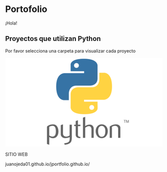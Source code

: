 # Portofolio

¡Hola!

## Proyectos que utilizan Python 
Por favor selecciona una carpeta para visualizar cada proyecto


![Logo python](01.png)


SITIO WEB

juanojeda01.github.io/jportfolio.github.io/


